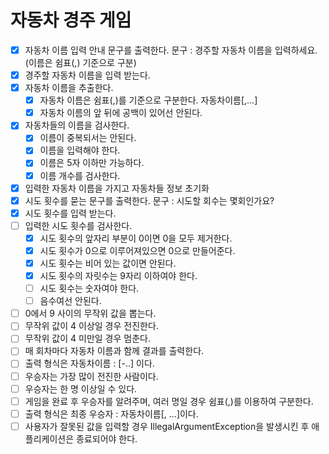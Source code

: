 # 자동차 경주 게임
- [x] 자동차 이름 입력 안내 문구를 출력한다. 문구 : 경주할 자동차 이름을 입력하세요.(이름은 쉼표(,) 기준으로 구분)
- [x] 경주할 자동차 이름을 입력 받는다.
- [x] 자동차 이름을 추출한다.
  - [x] 자동차 이름은 쉼표(,)를 기준으로 구분한다. 자동차이름[,...]
  - [x] 자동차 이름의 앞 뒤에 공백이 있어선 안된다.
- [x] 자동차들의 이름을 검사한다.
  - [x] 이름이 중복되서는 안된다.
  - [x] 이름을 입력해야 한다.
  - [x] 이름은 5자 이하만 가능하다.
  - [x] 이름 개수를 검사한다. 
- [x] 입력한 자동차 이름을 가지고 자동차들 정보 초기화
- [x] 시도 횟수를 묻는 문구를 출력한다. 문구 : 시도할 회수는 몇회인가요?
- [x] 시도 횟수를 입력 받는다.
- [ ] 입력한 시도 횟수를 검사한다.
  - [x] 시도 횟수의 앞자리 부분이 0이면 0을 모두 제거한다.
  - [x] 시도 횟수가 0으로 이루어져있으면 0으로 만들어준다.
  - [x] 시도 횟수는 비어 있는 값이면 안된다.
  - [x] 시도 횟수의 자릿수는 9자리 이하여야 한다.
  - [ ] 시도 횟수는 숫자여야 한다.
  - [ ] 음수여선 안된다.
- [ ] 0에서 9 사이의 무작위 값을 뽑는다.
- [ ] 무작위 값이 4 이상일 경우 전진한다.
- [ ] 무작위 값이 4 미만일 경우 멈춘다.
- [ ] 매 회차마다 자동차 이름과 함께 결과를 출력한다.
- [ ] 출력 형식은 자동차이름 : [-..] 이다.
- [ ] 우승자는 가장 많이 전진한 사람이다.
- [ ] 우승자는 한 명 이상일 수 있다.
- [ ] 게임을 완료 후 우승자를 알려주며, 여러 명일 경우 쉼표(,)를 이용하여 구분한다. 
- [ ] 출력 형식은 최종 우승자 : 자동차이름[, ...]이다.
- [ ] 사용자가 잘못된 값을 입력할 경우 IllegalArgumentException을 발생시킨 후 애플리케이션은 종료되어야 한다.